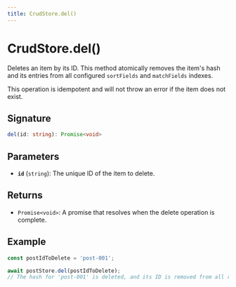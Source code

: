 ```yaml
---
title: CrudStore.del()
---
```


# CrudStore.del()

Deletes an item by its ID. This method atomically removes the item's hash and its entries from all configured `sortFields` and `matchFields` indexes.

This operation is idempotent and will not throw an error if the item does not exist.

## Signature

```ts
del(id: string): Promise<void>
```

## Parameters

- **`id`** (`string`): The unique ID of the item to delete.

## Returns

- `Promise<void>`: A promise that resolves when the delete operation is complete.

## Example

```ts
const postIdToDelete = 'post-001';

await postStore.del(postIdToDelete);
// The hash for 'post-001' is deleted, and its ID is removed from all relevant indexes.
```
